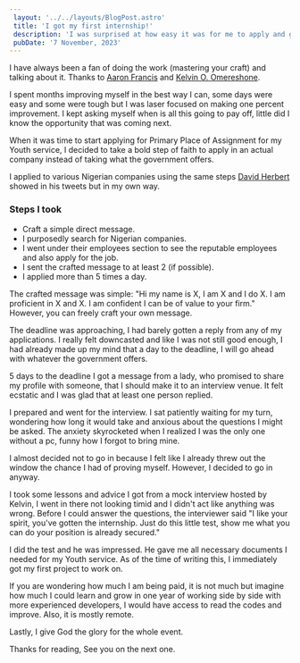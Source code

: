 ```yaml
---
 layout: '../../layouts/BlogPost.astro'
 title: 'I got my first internship!'
 description: 'I was surprised at how easy it was for me to apply and get my first internship with barely an interview.'
 pubDate: '7 November, 2023'
---
```


I have always been a fan of doing the work (mastering your craft) and talking about it. Thanks to [Aaron Francis](https://x.com/aarondfrancis?s=20) and [Kelvin O. Omereshone](https://x.com/Dominus_Kelvin?s=20).

I spent months improving myself in the best way I can, some days were easy and some were tough but I was laser focused on making one percent improvement. I kept asking myself when is all this going to pay off, little did I know the opportunity that was coming next.

When it was time to start applying for Primary Place of Assignment for my Youth service, I decided to take a bold step of faith to apply in an actual company instead of taking what the government offers.

I applied to various Nigerian companies using the same steps [David Herbert](https://x.com/DaveyHert?s=20) showed in his tweets but in my own way.

### Steps I took

- Craft a simple direct message.
- I purposedly search for Nigerian companies.
- I went under their employees section to see the reputable employees and also apply for the job.
- I sent the crafted message to at least 2 (if possible).
- I applied more than 5 times a day.

The crafted message was simple: "Hi my name is X, I am X and I do X. I am proficient in X and X. I am confident I can be of value to your firm." However, you can freely craft your own message.

The deadline was approaching, I had barely gotten a reply from any of my applications. I really felt downcasted and like I was not still good enough, I had already made up my mind that a day to the deadline, I will go ahead with whatever the government offers.

5 days to the deadline I got a message from a lady, who promised to share my profile with someone, that I should make it to an interview venue. It felt ecstatic and I was glad that at least one person replied.

I prepared and went for the interview. I sat patiently waiting for my turn, wondering how long it would take and anxious about the questions I might be asked. The anxiety skyrocketed when I realized I was the only one without a pc, funny how I forgot to bring mine.

I almost decided not to go in because I felt like I already threw out the window the chance I had of proving myself. However, I decided to go in anyway.

I took some lessons and advice I got from a mock interview hosted by Kelvin, I went in there not looking timid and I didn't act like anything was wrong. Before I could answer the questions, the interviewer said "I like your spirit, you've gotten the internship. Just do this little test, show me what you can do your position is already secured."

I did the test and he was impressed. He gave me all necessary documents I needed for my Youth service. As of the time of writing this, I immediately got my first project to work on.

If you are wondering how much I am being paid, it is not much but imagine how much I could learn and grow in one year of working side by side with more experienced developers, I would have access to read the codes and improve. Also, it is mostly remote.

Lastly, I give God the glory for the whole event.

Thanks for reading, See you on the next one.
